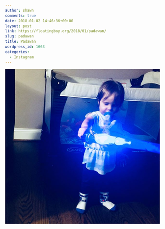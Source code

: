```yaml
---
author: shawn
comments: true
date: 2018-01-02 14:46:36+00:00
layout: post
link: https://floatingboy.org/2018/01/padawan/
slug: padawan
title: Padawan
wordpress_id: 1663
categories:
  - Instagram
---
```


[![Padawan](/assets/media/2018/01/25023086_357494411381147_4966652631511465984_n.jpg)](/assets/media/2018/01/25023086_357494411381147_4966652631511465984_n.jpg)
